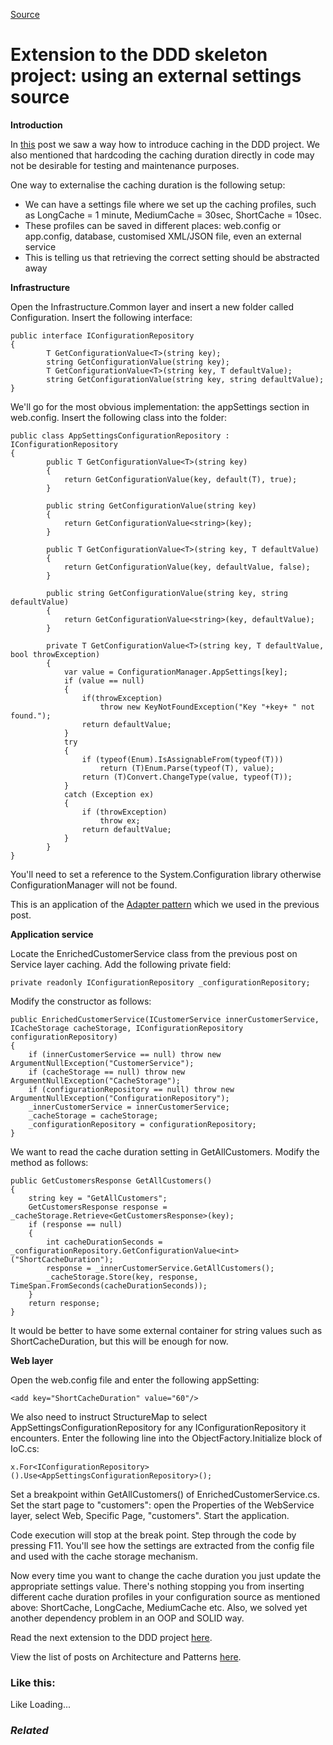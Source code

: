 [Source](http://dotnetcodr.com/2014/03/27/extension-to-the-ddd-skeleton-project-using-an-external-settings-source/ "Permalink to Extension to the DDD skeleton project: using an external settings source")

# Extension to the DDD skeleton project: using an external settings source

**Introduction**

In [this][1] post we saw a way how to introduce caching in the DDD project. We also mentioned that hardcoding the caching duration directly in code may not be desirable for testing and maintenance purposes.

One way to externalise the caching duration is the following setup:

* We can have a settings file where we set up the caching profiles, such as LongCache = 1 minute, MediumCache = 30sec, ShortCache = 10sec.
* These profiles can be saved in different places: web.config or app.config, database, customised XML/JSON file, even an external service
* This is telling us that retrieving the correct setting should be abstracted away

**Infrastructure**

Open the Infrastructure.Common layer and insert a new folder called Configuration. Insert the following interface:



    public interface IConfigurationRepository
    {
            T GetConfigurationValue<T>(string key);
            string GetConfigurationValue(string key);
            T GetConfigurationValue<T>(string key, T defaultValue);
            string GetConfigurationValue(string key, string defaultValue);
    }


We'll go for the most obvious implementation: the appSettings section in web.config. Insert the following class into the folder:



    public class AppSettingsConfigurationRepository : IConfigurationRepository
    {
            public T GetConfigurationValue<T>(string key)
            {
                return GetConfigurationValue(key, default(T), true);
            }

            public string GetConfigurationValue(string key)
            {
                return GetConfigurationValue<string>(key);
            }

            public T GetConfigurationValue<T>(string key, T defaultValue)
            {
                return GetConfigurationValue(key, defaultValue, false);
            }

            public string GetConfigurationValue(string key, string defaultValue)
            {
                return GetConfigurationValue<string>(key, defaultValue);
            }

            private T GetConfigurationValue<T>(string key, T defaultValue, bool throwException)
            {
                var value = ConfigurationManager.AppSettings[key];
                if (value == null)
                {
                    if(throwException)
                        throw new KeyNotFoundException("Key "+key+ " not found.");
                    return defaultValue;
                }
                try
                {
                    if (typeof(Enum).IsAssignableFrom(typeof(T)))
                        return (T)Enum.Parse(typeof(T), value);
                    return (T)Convert.ChangeType(value, typeof(T));
                }
                catch (Exception ex)
                {
                    if (throwException)
                        throw ex;
                    return defaultValue;
                }
            }
    }


You'll need to set a reference to the System.Configuration library otherwise ConfigurationManager will not be found.

This is an application of the [Adapter pattern][2] which we used in the previous post.

**Application service**

Locate the EnrichedCustomerService class from the previous post on Service layer caching. Add the following private field:



    private readonly IConfigurationRepository _configurationRepository;


Modify the constructor as follows:



    public EnrichedCustomerService(ICustomerService innerCustomerService, ICacheStorage cacheStorage, IConfigurationRepository configurationRepository)
    {
    	if (innerCustomerService == null) throw new ArgumentNullException("CustomerService");
    	if (cacheStorage == null) throw new ArgumentNullException("CacheStorage");
    	if (configurationRepository == null) throw new ArgumentNullException("ConfigurationRepository");
    	_innerCustomerService = innerCustomerService;
    	_cacheStorage = cacheStorage;
    	_configurationRepository = configurationRepository;
    }


We want to read the cache duration setting in GetAllCustomers. Modify the method as follows:



    public GetCustomersResponse GetAllCustomers()
    {
    	string key = "GetAllCustomers";
    	GetCustomersResponse response = _cacheStorage.Retrieve<GetCustomersResponse>(key);
    	if (response == null)
    	{
    		int cacheDurationSeconds = _configurationRepository.GetConfigurationValue<int>("ShortCacheDuration");
    		response = _innerCustomerService.GetAllCustomers();
    		_cacheStorage.Store(key, response, TimeSpan.FromSeconds(cacheDurationSeconds));
    	}
    	return response;
    }


It would be better to have some external container for string values such as ShortCacheDuration, but this will be enough for now.

**Web layer**

Open the web.config file and enter the following appSetting:



    <add key="ShortCacheDuration" value="60"/>


We also need to instruct StructureMap to select AppSettingsConfigurationRepository for any IConfigurationRepository it encounters. Enter the following line into the ObjectFactory.Initialize block of IoC.cs:



    x.For<IConfigurationRepository>().Use<AppSettingsConfigurationRepository>();


Set a breakpoint within GetAllCustomers() of EnrichedCustomerService.cs. Set the start page to "customers": open the Properties of the WebService layer, select Web, Specific Page, "customers". Start the application.

Code execution will stop at the break point. Step through the code by pressing F11. You'll see how the settings are extracted from the config file and used with the cache storage mechanism.

Now every time you want to change the cache duration you just update the appropriate settings value. There's nothing stopping you from inserting different cache duration profiles in your configuration source as mentioned above: ShortCache, LongCache, MediumCache etc. Also, we solved yet another dependency problem in an OOP and SOLID way.

Read the next extension to the DDD project [here][3].

View the list of posts on Architecture and Patterns [here][4].

### Like this:

Like Loading...

### _Related_

[1]: http://dotnetcodr.com/2014/03/24/extension-to-the-ddd-skeleton-project-caching-in-the-service-layer/ "Extension to the DDD skeleton project: caching in the service layer"
[2]: http://dotnetcodr.com/2013/04/25/design-patterns-and-practices-in-net-the-adapter-pattern/ "Design patterns and practices in .NET: the Adapter Pattern"
[3]: http://dotnetcodr.com/2014/03/31/extension-to-the-ddd-skeleton-project-per-session-object-context-in-repository-layer/ "Extension to the DDD skeleton project: per session object context in Repository layer"
[4]: http://dotnetcodr.com/architecture-and-patterns/ "Architecture and patterns"
